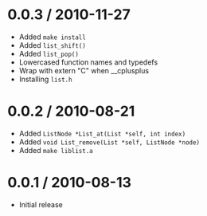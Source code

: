 
0.0.3 / 2010-11-27 
==================

  * Added `make install`
  * Added `list_shift()`
  * Added `list_pop()`
  * Lowercased function names and typedefs
  * Wrap with extern "C" when \_\_cplusplus
  * Installing `list.h`

0.0.2 / 2010-08-21 
==================

  * Added `ListNode *List_at(List *self, int index)`
  * Added `void List_remove(List *self, ListNode *node)`
  * Added `make liblist.a`

0.0.1 / 2010-08-13 
==================

  * Initial release